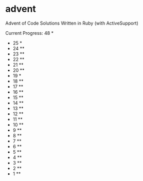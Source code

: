 # advent
Advent of Code Solutions
Written in Ruby (with ActiveSupport)

Current Progress: 48 *
- 25 *
- 24 **
- 23 **
- 22 **
- 21 **
- 20 **
- 19 *
- 18 **
- 17 **
- 16 **
- 15 **
- 14 **
- 13 **
- 12 **
- 11 **
- 10 **
-  9 **
-  8 **
-  7 **
-  6 **
-  5 **
-  4 **
-  3 **
-  2 **
-  1 **
